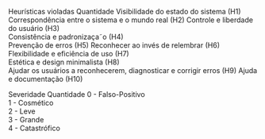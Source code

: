 Heurísticas violadas Quantidade
Visibilidade do estado do sistema (H1)	
Correspondência entre o sistema e o mundo real (H2)	
Controle e liberdade do usuário (H3)	
Consistência e padronizaça˜o (H4)	
Prevenção de erros (H5)	
Reconhecer ao invés de relembrar (H6)	
Flexibilidade e eficiência de uso (H7)	
Estética e design minimalista (H8)	
Ajudar  os  usuários  a  reconhecerem,  diagnosticar  e
corrigir erros (H9)	
Ajuda e documentação (H10)	



Severidade	Quantidade
0 - Falso-Positivo	
1 - Cosmético	
2 - Leve	
3 - Grande	
4 - Catastrófico	
